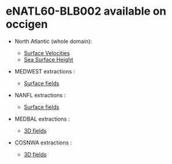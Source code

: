 # eNATL60-BLB002 available on occigen


  - North Atlantic (whole domain):
    - [Surface Velocities](../items/eNATL60-BLB002-SSU-SSV.md)
    - [Sea Surface Height](../items/eNATL60-BLB002-SSH.md)  
    
  - MEDWEST extractions :
    - [Surface fields](../items/MEDWEST60-BLB002-1h-SSH-SST-SSS-SSU-SSV.md) 

  - NANFL extractions :
    - [Surface fields](../items/NANFL60-BLB002-1h-SSH-SST-SSS-SSU-SSV.md) 

  - MEDBAL extractions :
    - [3D fields](../items/MEDBAL60-BLB002-1h-TSUVW-0-1000m.md)

  - COSNWA extractions :
    - [3D fields](../items/COSNWA-BLB002-1h-TSUVW-0-1000m.md)
